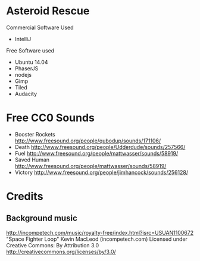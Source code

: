 # Asteroid Rescue

Commercial Software Used
* IntelliJ


Free Software used
* Ubuntu 14.04
* PhaserJS
* nodejs
* Gimp
* Tiled
* Audacity


# Free CC0 Sounds
* Booster Rockets http://www.freesound.org/people/qubodup/sounds/171106/
* Death http://www.freesound.org/people/Udderdude/sounds/257566/
* Fuel http://www.freesound.org/people/mattwasser/sounds/58919/
* Saved Human http://www.freesound.org/people/mattwasser/sounds/58919/
* Victory http://www.freesound.org/people/jimhancock/sounds/256128/


# Credits
## Background music
http://incompetech.com/music/royalty-free/index.html?isrc=USUAN1100672
"Space Fighter Loop" Kevin MacLeod (incompetech.com)
Licensed under Creative Commons: By Attribution 3.0
http://creativecommons.org/licenses/by/3.0/

